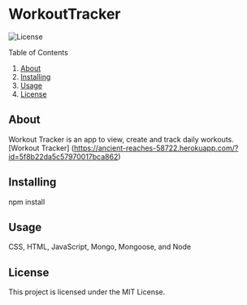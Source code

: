 # WorkoutTracker
 ![License](https://img.shields.io/badge/License-MIT-yellow.svg)

  Table of Contents
  1. [About](#about)
  2. [Installing](#installing)
  3. [Usage](#usage)
  4. [License](#license)
 

  ## About
  Workout Tracker is an app to view, create and track daily workouts. 
  [Workout Tracker] (https://ancient-reaches-58722.herokuapp.com/?id=5f8b22da5c57970017bca862)

  ## Installing
  npm install

  ## Usage
  CSS, HTML, JavaScript, Mongo, Mongoose, and Node

  ## License 
  This project is licensed under the MIT License.